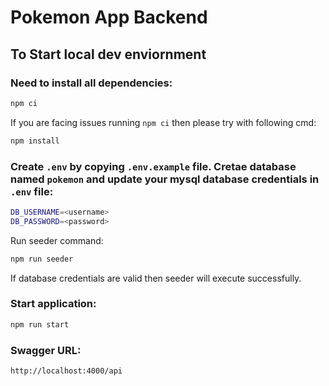 # Pokemon App Backend

## To Start local dev enviornment

### Need to install all dependencies:

```bash
npm ci
```

If you are facing issues running `npm ci` then please try with following cmd:

```bash
npm install
```

### Create `.env` by copying `.env.example` file. Cretae database named `pokemon` and update your mysql database credentials in `.env` file:

```bash
DB_USERNAME=<username>
DB_PASSWORD=<password>
```

Run seeder command:

```bash
npm run seeder
```

If database credentials are valid then seeder will execute successfully.

### Start application:

```bash
npm run start
```
### Swagger URL:

```bash
http://localhost:4000/api
```